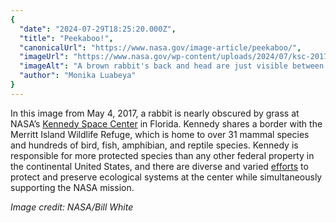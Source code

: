 ```yaml
---
{
  "date": "2024-07-29T18:25:20.000Z",
  "title": "Peekaboo!",
  "canonicalUrl": "https://www.nasa.gov/image-article/peekaboo/",
  "imageUrl": "https://www.nasa.gov/wp-content/uploads/2024/07/ksc-20170504-ph-sww01-0001orig.jpg",
  "imageAlt": "A brown rabbit's back and head are just visible between blades of green grass.",
  "author": "Monika Luabeya"
}
---
```


In this image from May 4, 2017, a rabbit is nearly obscured by grass at NASA’s [Kennedy Space Center](https://www.nasa.gov/kennedy/) in Florida. Kennedy shares a border with the Merritt Island Wildlife Refuge, which is home to over 31 mammal species and hundreds of bird, fish, amphibian, and reptile species. Kennedy is responsible for more protected species than any other federal property in the continental United States, and there are diverse and varied [efforts](https://blogs.nasa.gov/earthdaycountdown/2020/03/16/t-37-protecting-wildlife-at-kennedy-space-center/#:~:text=NASA%E2%80%99s%20Kennedy%20Space%20Center%20in%20Florida%20shares%20its,state-listed%20endangered%20and%20threatened%20animal%20and%20plant%20species.) to protect and preserve ecological systems at the center while simultaneously supporting the NASA mission.

_Image credit: NASA/Bill White_
